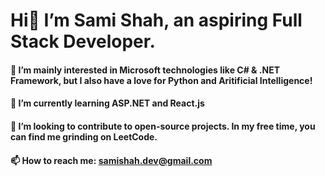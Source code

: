 # Hi👋 I’m Sami Shah, an aspiring Full Stack Developer.

#### 👀 I’m mainly interested in Microsoft technologies like C# & .NET Framework, but I also have a love for Python and Aritificial Intelligence!
#### 🌱 I’m currently learning ASP.NET and React.js
#### 💞️ I’m looking to contribute to **open-source** projects. In my free time, you can find me grinding on LeetCode.
#### 📫 How to reach me: samishah.dev@gmail.com

<!---
Samiushah/Samiushah is a ✨ special ✨ repository because its `README.md` (this file) appears on your GitHub profile.
You can click the Preview link to take a look at your changes.
--->
